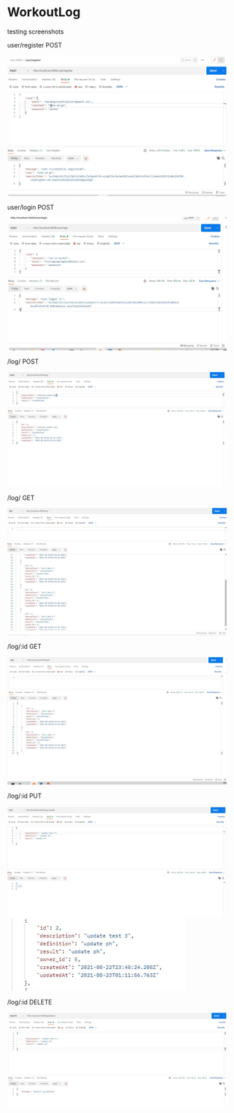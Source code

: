 # WorkoutLog



testing screenshots

user/register POST


![screenshot of successful user registration in postman](./assets/user-register-endpoint-test.jpg)


user/login POST


![screenshot of successful user login in postman](./assets/user-login-endpoint-test.jpg)


/log/ POST


![screenshot of successful log creation in postman](./assets/create-log-endpoint-test.jpg)


/log/ GET


![screenshot of successful GET logged in user logs](./assets/Get-user-logs-endpoint-test.jpg)



/log/:id GET


![screenshot of successful GET other user log's](./assets/get-log-by-other-owner-ID-test.jpg)



/log/:id PUT


![screenshot of successful UPDATE](./assets/Update-log-test.jpg)
![screenshot of successful UPDATE](./assets/result-update-log-test.jpg)

/log/:id  DELETE



![screenshot of successful log DELETE](./assets/Workoutlog-deleted-test.jpg)